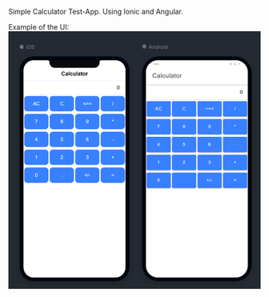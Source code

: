 Simple Calculator Test-App. Using Ionic and Angular.

Example of the UI:
![Preview of the calculator](Preview.PNG)
